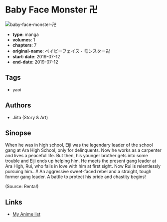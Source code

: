 # Baby Face Monster 卍

![baby-face-monster-卍](https://cdn.myanimelist.net/images/manga/3/238141.jpg)

-   **type**: manga
-   **volumes**: 1
-   **chapters**: 7
-   **original-name**: ベイビーフェイス・モンスター卍
-   **start-date**: 2019-07-12
-   **end-date**: 2019-07-12

## Tags

-   yaoi

## Authors

-   Jiita (Story & Art)

## Sinopse

When he was in high school, Eiji was the legendary leader of the school gang at Ara High School, only for delinquents. Now he works as a carpenter and lives a peaceful life. But then, his younger brother gets into some trouble and Eiji ends up helping him. He meets the present gang leader at Ara High, Rui, who falls in love with him at first sight. Now Rui is relentlessly pursuing him...!! An aggressive sweet-faced rebel and a straight, tough former gang leader. A battle to protect his pride and chastity begins!

(Source: Renta!)

## Links

-   [My Anime list](https://myanimelist.net/manga/128643/Baby_Face_Monster%E5%8D%8D)
